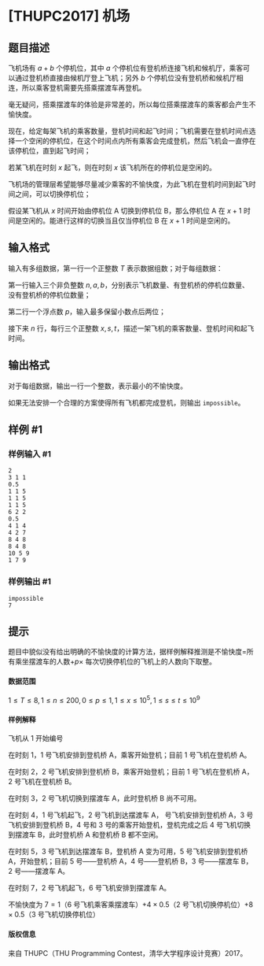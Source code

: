 # [THUPC2017] 机场

## 题目描述

飞机场有 $a+b$ 个停机位，其中 $a$ 个停机位有登机桥连接飞机和候机厅，乘客可以通过登机桥直接由候机厅登上飞机；另外 $b$ 个停机位没有登机桥和候机厅相连，所以乘客登机需要先搭乘摆渡车再登机。

毫无疑问，搭乘摆渡车的体验是非常差的，所以每位搭乘摆渡车的乘客都会产生不愉快度。

现在，给定每架飞机的乘客数量，登机时间和起飞时间；飞机需要在登机时间点选择一个空闲的停机位，在这个时间点内所有乘客会完成登机，然后飞机会一直停在该停机位，直到起飞时间；

若某飞机在时刻 $x$ 起飞，则在时刻 $x$ 该飞机所在的停机位是空闲的。

飞机场的管理层希望能够尽量减少乘客的不愉快度，为此飞机在登机时间到起飞时间之间，可以切换停机位；

假设某飞机从 $x$ 时间开始由停机位 A 切换到停机位 B，那么停机位 A 在 $x+1$ 时间是空闲的。能进行这样的切换当且仅当停机位 B 在 $x+1$ 时间是空闲的。

## 输入格式

输入有多组数据，第一行一个正整数 $T$ 表示数据组数；对于每组数据：

第一行输入三个非负整数 $n,a,b$，分别表示飞机数量、有登机桥的停机位数量、没有登机桥的停机位数量；

第二行一个浮点数 $p$，输入最多保留小数点后两位；

接下来 $n$ 行，每行三个正整数 $x,s,t$，描述一架飞机的乘客数量、登机时间和起飞时间。

## 输出格式

对于每组数据，输出一行一个整数，表示最小的不愉快度。

如果无法安排一个合理的方案使得所有飞机都完成登机，则输出 `impossible`。

## 样例 #1

### 样例输入 #1
```
2
3 1 1
0.5
1 1 5
1 1 5
1 1 5
6 2 2
0.5
4 1 4
4 2 7
8 4 8
8 4 8
10 5 9
1 7 9
```

### 样例输出 #1

```
impossible
7
```

## 提示

题目中貌似没有给出明确的不愉快度的计算方法，据样例解释推测是不愉快度=所有乘坐摆渡车的人数$+p\times$ 每次切换停机位的飞机上的人数向下取整。
#### 数据范围
$1\le T\le 8,1\le n\le 200,0\le p\le1,1\le x\le 10^5,1\le s\le t\le10^9$
#### 样例解释
飞机从 $1$ 开始编号

在时刻 $1$，$1$ 号飞机安排到登机桥 A，乘客开始登机；目前 $1$ 号飞机在登机桥 A。

在时刻 $2$，$2$ 号飞机安排到登机桥 B，乘客开始登机；目前 $1$ 号飞机在登机桥 A，$2$ 号飞机在登机桥 B。

在时刻 $3$，$2$ 号飞机切换到摆渡车 A，此时登机桥 B 尚不可用。

在时刻 $4$，$1$ 号飞机起飞，$2$ 号飞机到达摆渡车 A， 号飞机安排到登机桥 A，$3$ 号飞机安排到登机桥 B，$4$ 号和 $3$ 号的乘客开始登机，登机完成之后 $4$ 号飞机切换到摆渡车 B，此时登机桥 A 和登机桥 B 都不空闲。

在时刻 $5$，$3$ 号飞机到达摆渡车 B，登机桥 A 变为可用，$5$ 号飞机安排到登机桥 A，开始登机；目前 $5$ 号——登机桥 A，$4$ 号——登机桥 B，$3$ 号——摆渡车 B，$2$ 号——摆渡车 A。

在时刻 $7$，$2$ 号飞机起飞，$6$ 号飞机安排到摆渡车 A。

不愉快度为 $7=1$（$6$ 号飞机乘客乘摆渡车）$+4\times 0.5$（$2$ 号飞机切换停机位）$+8\times 0.5$（$3$ 号飞机切换停机位）
#### 版权信息
来自 THUPC（THU Programming Contest，清华大学程序设计竞赛）2017。
